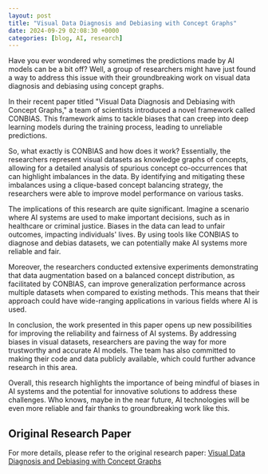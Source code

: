 ```yaml
---
layout: post
title: "Visual Data Diagnosis and Debiasing with Concept Graphs"
date: 2024-09-29 02:08:30 +0000
categories: [blog, AI, research]
---
```

Have you ever wondered why sometimes the predictions made by AI models can be a bit off? Well, a group of researchers might have just found a way to address this issue with their groundbreaking work on visual data diagnosis and debiasing using concept graphs.

In their recent paper titled "Visual Data Diagnosis and Debiasing with Concept Graphs," a team of scientists introduced a novel framework called CONBIAS. This framework aims to tackle biases that can creep into deep learning models during the training process, leading to unreliable predictions.

So, what exactly is CONBIAS and how does it work? Essentially, the researchers represent visual datasets as knowledge graphs of concepts, allowing for a detailed analysis of spurious concept co-occurrences that can highlight imbalances in the data. By identifying and mitigating these imbalances using a clique-based concept balancing strategy, the researchers were able to improve model performance on various tasks.

The implications of this research are quite significant. Imagine a scenario where AI systems are used to make important decisions, such as in healthcare or criminal justice. Biases in the data can lead to unfair outcomes, impacting individuals' lives. By using tools like CONBIAS to diagnose and debias datasets, we can potentially make AI systems more reliable and fair.

Moreover, the researchers conducted extensive experiments demonstrating that data augmentation based on a balanced concept distribution, as facilitated by CONBIAS, can improve generalization performance across multiple datasets when compared to existing methods. This means that their approach could have wide-ranging applications in various fields where AI is used.

In conclusion, the work presented in this paper opens up new possibilities for improving the reliability and fairness of AI systems. By addressing biases in visual datasets, researchers are paving the way for more trustworthy and accurate AI models. The team has also committed to making their code and data publicly available, which could further advance research in this area.

Overall, this research highlights the importance of being mindful of biases in AI systems and the potential for innovative solutions to address these challenges. Who knows, maybe in the near future, AI technologies will be even more reliable and fair thanks to groundbreaking work like this.

## Original Research Paper
For more details, please refer to the original research paper:
[Visual Data Diagnosis and Debiasing with Concept Graphs](http://arxiv.org/abs/2409.18055v1)
